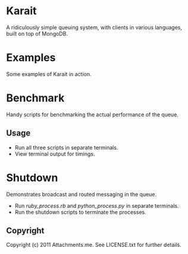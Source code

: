 Karait
======

A ridiculously simple queuing system, with clients in various languages, built on top of MongoDB.

Examples
========

Some examples of Karait in action.

Benchmark
=========

Handy scripts for benchmarking the actual performance of the queue.

Usage
-----

* Run all three scripts in separate terminals.
* View terminal output for timings.

Shutdown
========

Demonstrates broadcast and routed messaging in the queue.

* Run _ruby_process.rb_ and _python_process.py_ in separate terminals.
* Run the shutdown scripts to terminate the processes.

Copyright
---------

Copyright (c) 2011 Attachments.me. See LICENSE.txt for
further details.